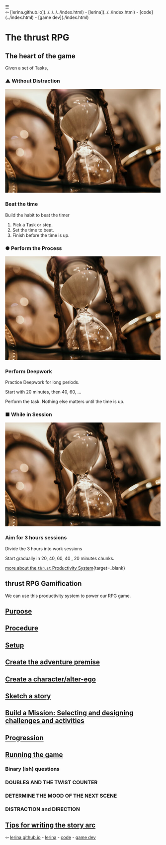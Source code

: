 <div class="navbar"><a class="openbtn" onclick="openNav()">&#9776;</a></div>
<main>
⇦ [lerina.github.io](../../../../index.html)  - [lerina](../../index.html) - [code](../index.html) - [game dev](./index.html)  

# The thrust RPG

## The heart of the game

Given a set of Tasks, 

<div class="image-mosaic">
<div class="card card-tall"><div class="card2"><h3>▲ Without Distraction</h3>
<img src="./pix/Hourglass.jpg"/><h3>Beat the time</h3><div class="focus-content">
<p>Build the habit to beat the timer</p>
<ol><li>Pick a Task or step.</li><li>Set the time to beat.</li><li>Finish before the time is up.</li></ol>
</div></div></div>
<div class="card card-tall"><div class="card2"><h3>● Perform the Process</h3>
<img src="./pix/Hourglass.jpg"/><h3>Perform Deepwork</h3><div class="focus-content">
<p>Practice Deepwork for long periods.</p>
<p>Start with 20 minutes, then 40, 60, ...</p>
<p>Perform the task. Nothing else matters until the time is up.</p>
</div></div></div>
<div class="card card-tall"><div class="card2"><h3>■ While in Session</h3><img src="./pix/Hourglass.jpg"/><h3>Aim for 3 hours sessions</h3>
<div class="focus-content">
<p>Divide the 3 hours into work sessions</p>
<p>Start gradually in 20, 40, 60, 40 , 20 minutes chunks.</p>

</div></div></div>
</div>




[more about the `thrust` Productivity System](../../text/the_process/thrust_productivity_system.html){target=_blank}


## thrust RPG Gamification

We can use this productivity system to power our RPG game.

## [Purpose](./Purpose.html)

## [Procedure](./Procedure.html)

## [Setup](./Setup.html)

## [Create the adventure premise](./Create_adventure_premise.html)

## [Create a character/alter-ego](./Create_a_character.html)

## [Sketch a story](./Sketch_a_story.html)

## [Build a Mission: Selecting and designing challenges and activities](./Build_a_Mission.md)

## [Progression](./Progression.html)

## [Running the game](./Running_the_game.html)

### Binary (ish) questions

### DOUBLES AND THE TWIST COUNTER

### DETERMINE THE MOOD OF THE NEXT SCENE

###  DISTRACTION and DIRECTION

## [Tips for writing the story arc](./Story_arc.html)

</main>

⇦ [lerina.github.io]()  - [lerina]() - [code](../index.html) - [game dev](./index.html)  

<script src="https://lerina.github.io/js/toc.js"></script>
<script>
let anchor= document.createElement('a');
anchor.href="javascript:closeNav()"; //void(0)"; //anchor[0].onclick = closeNav();
anchor.className = "closebtn";  
anchor.innerHTML="&times;";
document.getElementById("TOC").prepend(anchor);

let navCrumbs= document.createElement('div');
navCrumbs.className = "hover-nav";
navCrumbs.innerHTML = `
<div class="hover-nav">
<ul>
<li><a href="../../../../index.html">⇦ home</a></li>
<li><a href="../../index.html">lerina</a></li>
<li><a href="../index.html">code</a></li>
<li><a href="./index.html">game dev</a></li>
</ul>
</div>`;
document.getElementById("TOC").prepend(navCrumbs); 
</script>
